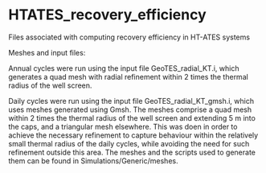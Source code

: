 # HTATES_recovery_efficiency
Files associated with computing recovery efficiency in HT-ATES systems

Meshes and input files:

Annual cycles were run using the input file GeoTES_radial_KT.i, which generates a quad mesh with radial refinement within 2 times the thermal radius of the well screen.

Daily cycles were run using the input file GeoTES_radial_KT_gmsh.i, which uses meshes generated using Gmsh. The meshes comprise a quad mesh within 2 times the thermal radius of the well screen and extending 5 m into the caps, and a triangular mesh elsewhere. This was doen in order to achieve the necessary refinement to capture behaviour within the relatively small thermal radius of the daily cycles, while avoiding the need for such refinement outside this area. The meshes and the scripts used to generate them can be found in Simulations/Generic/meshes.

